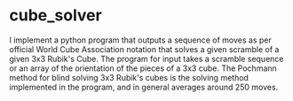 # cube_solver

I implement a python program that outputs a sequence of moves as per official World Cube Association notation that solves a given scramble of a given 3x3 Rubik's Cube.
The program for input takes a scramble sequence or an array of the orientation of the pieces of a 3x3 cube. The Pochmann method for blind solving 3x3 Rubik's cubes
is the solving method implemented in the program, and in general averages around 250 moves. 

